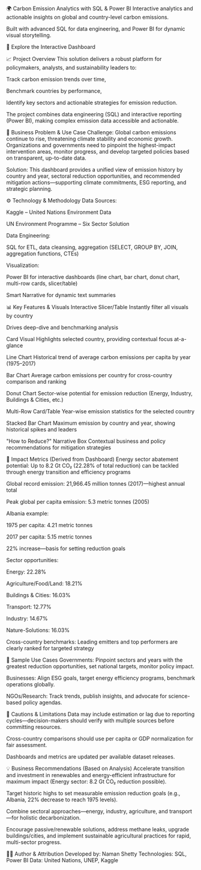 🌍 Carbon Emission Analytics with SQL & Power BI
Interactive analytics and actionable insights on global and country-level carbon emissions.

Built with advanced SQL for data engineering, and Power BI for dynamic visual storytelling.

🔗 Explore the Interactive Dashboard

📈 Project Overview
This solution delivers a robust platform for policymakers, analysts, and sustainability leaders to:

Track carbon emission trends over time,

Benchmark countries by performance,

Identify key sectors and actionable strategies for emission reduction.

The project combines data engineering (SQL) and interactive reporting (Power BI), making complex emission data accessible and actionable.

🏢 Business Problem & Use Case
Challenge:
Global carbon emissions continue to rise, threatening climate stability and economic growth. Organizations and governments need to pinpoint the highest-impact intervention areas, monitor progress, and develop targeted policies based on transparent, up-to-date data.

Solution:
This dashboard provides a unified view of emission history by country and year, sectoral reduction opportunities, and recommended mitigation actions—supporting climate commitments, ESG reporting, and strategic planning.

⚙️ Technology & Methodology
Data Sources:

Kaggle – United Nations Environment Data

UN Environment Programme – Six Sector Solution

Data Engineering:

SQL for ETL, data cleansing, aggregation (SELECT, GROUP BY, JOIN, aggregation functions, CTEs)

Visualization:

Power BI for interactive dashboards (line chart, bar chart, donut chart, multi-row cards, slicer/table)

Smart Narrative for dynamic text summaries

📊 Key Features & Visuals
Interactive Slicer/Table
Instantly filter all visuals by country

Drives deep-dive and benchmarking analysis

Card Visual
Highlights selected country, providing contextual focus at-a-glance

Line Chart
Historical trend of average carbon emissions per capita by year (1975–2017)

Bar Chart
Average carbon emissions per country for cross-country comparison and ranking

Donut Chart
Sector-wise potential for emission reduction (Energy, Industry, Buildings & Cities, etc.)

Multi-Row Card/Table
Year-wise emission statistics for the selected country

Stacked Bar Chart
Maximum emission by country and year, showing historical spikes and leaders

"How to Reduce?" Narrative Box
Contextual business and policy recommendations for mitigation strategies

📌 Impact Metrics (Derived from Dashboard)
Energy sector abatement potential:
Up to 8.2 Gt CO₂ (22.28% of total reduction) can be tackled through energy transition and efficiency programs

Global record emission:
21,966.45 million tonnes (2017)—highest annual total

Peak global per capita emission:
5.3 metric tonnes (2005)

Albania example:

1975 per capita: 4.21 metric tonnes

2017 per capita: 5.15 metric tonnes

22% increase—basis for setting reduction goals

Sector opportunities:

Energy: 22.28%

Agriculture/Food/Land: 18.21%

Buildings & Cities: 16.03%

Transport: 12.77%

Industry: 14.67%

Nature-Solutions: 16.03%

Cross-country benchmarks:
Leading emitters and top performers are clearly ranked for targeted strategy

🌟 Sample Use Cases
Governments:
Pinpoint sectors and years with the greatest reduction opportunities, set national targets, monitor policy impact.

Businesses:
Align ESG goals, target energy efficiency programs, benchmark operations globally.

NGOs/Research:
Track trends, publish insights, and advocate for science-based policy agendas.

🚨 Cautions & Limitations
Data may include estimation or lag due to reporting cycles—decision-makers should verify with multiple sources before committing resources.

Cross-country comparisons should use per capita or GDP normalization for fair assessment.

Dashboards and metrics are updated per available dataset releases.

💡 Business Recommendations (Based on Analysis)
Accelerate transition and investment in renewables and energy-efficient infrastructure for maximum impact (Energy sector: 8.2 Gt CO₂ reduction possible).

Target historic highs to set measurable emission reduction goals (e.g., Albania, 22% decrease to reach 1975 levels).

Combine sectoral approaches—energy, industry, agriculture, and transport—for holistic decarbonization.

Encourage passive/renewable solutions, address methane leaks, upgrade buildings/cities, and implement sustainable agricultural practices for rapid, multi-sector progress.

👨‍💻 Author & Attribution
Developed by: Naman Shetty
Technologies: SQL, Power BI
Data: United Nations, UNEP, Kaggle
